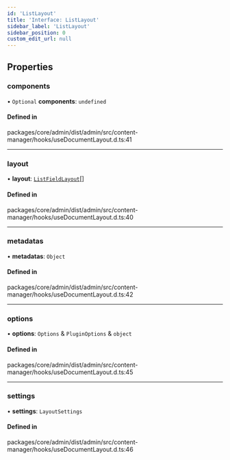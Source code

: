 ```yaml
---
id: 'ListLayout'
title: 'Interface: ListLayout'
sidebar_label: 'ListLayout'
sidebar_position: 0
custom_edit_url: null
---
```


## Properties

### components

• `Optional` **components**: `undefined`

#### Defined in

packages/core/admin/dist/admin/src/content-manager/hooks/useDocumentLayout.d.ts:41

---

### layout

• **layout**: [`ListFieldLayout`](ListFieldLayout.md)[]

#### Defined in

packages/core/admin/dist/admin/src/content-manager/hooks/useDocumentLayout.d.ts:40

---

### metadatas

• **metadatas**: `Object`

#### Defined in

packages/core/admin/dist/admin/src/content-manager/hooks/useDocumentLayout.d.ts:42

---

### options

• **options**: `Options` & `PluginOptions` & `object`

#### Defined in

packages/core/admin/dist/admin/src/content-manager/hooks/useDocumentLayout.d.ts:45

---

### settings

• **settings**: `LayoutSettings`

#### Defined in

packages/core/admin/dist/admin/src/content-manager/hooks/useDocumentLayout.d.ts:46
